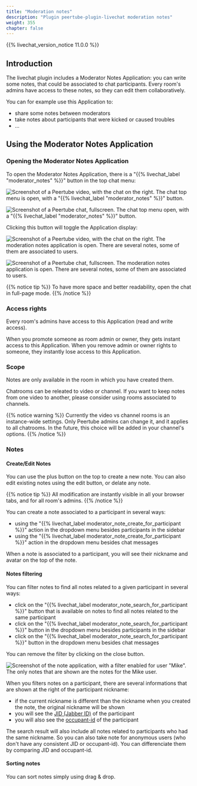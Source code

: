 ```yaml
---
title: "Moderation notes"
description: "Plugin peertube-plugin-livechat moderation notes"
weight: 355
chapter: false
---
```


{{% livechat_version_notice  11.0.0 %}}

## Introduction

The livechat plugin includes a Moderator Notes Application: you can write some notes, that could be associated to chat participants.
Every room's admins have access to these notes, so they can edit them collaboratively.

You can for example use this Application to:

* share some notes between moderators
* take notes about participants that were kicked or caused troubles
* ...

## Using the Moderator Notes Application

### Opening the Moderator Notes Application

To open the Moderator Notes Application, there is a "{{% livechat_label "moderator_notes" %}}" button in the top chat menu:

![Screenshot of a Peertube video, with the chat on the right. The chat top menu is open, with a "{{% livechat_label "moderator_notes" %}}" button.](/peertube-plugin-livechat/images/moderation_notes_open_app_video.png?classes=shadow,border&height=200px "Opening the Moderator Notes Application")

![Screenshot of a Peertube chat, fullscreen. The chat top menu open, with a "{{% livechat_label "moderator_notes" %}}" button.](/peertube-plugin-livechat/images/moderation_notes_open_app_fullpage.png?classes=shadow,border&height=200px "Opening the Moderator Notes Application")

Clicking this button will toggle the Application display:

![Screenshot of a Peertube video, with the chat on the right. The moderation notes application is open. There are several notes, some of them are associated to users.](/peertube-plugin-livechat/images/moderator_notes_app_video_1.png?classes=shadow,border&height=200px "Moderator Notes Application")

![Screenshot of a Peertube chat, fullscreen. The moderation notes application is open. There are several notes, some of them are associated to users.](/peertube-plugin-livechat/images/moderator_notes_app_fullpage_1.png?classes=shadow,border&height=200px "Moderator Notes Application")

{{% notice tip %}}
To have more space and better readability, open the chat in full-page mode.
{{% /notice %}}

### Access rights

Every room's admins have access to this Application (read and write access).

When you promote someone as room admin or owner, they gets instant access to this Application.
When you remove admin or owner rights to someone, they instantly lose access to this Application.

### Scope

Notes are only available in the room in which you have created them.

Chatrooms can be releated to video or channel.
If you want to keep notes from one video to another, please consider using rooms associated to channels.

{{% notice warning %}}
Currently the video vs channel rooms is an instance-wide settings.
Only Peertube admins can change it, and it applies to all chatrooms.
In the future, this choice will be added in your channel's options.
{{% /notice %}}

### Notes

#### Create/Edit Notes

You can use the plus button on the top to create a new note.
You can also edit existing notes using the edit button, or delate any note.

{{% notice tip %}}
All modification are instantly visible in all your browser tabs, and for all room's admins.
{{% /notice %}}

You can create a note associated to a participant in several ways:

* using the "{{% livechat_label moderator_note_create_for_participant %}}" action in the dropdown menu besides participants in the sidebar
* using the "{{% livechat_label moderator_note_create_for_participant %}}" action in the dropdown menu besides chat messages

When a note is associated to a participant, you will see their nickname and avatar on the top of the note.

#### Notes filtering

You can filter notes to find all notes related to a given participant in several ways:

* click on the "{{% livechat_label moderator_note_search_for_participant %}}" button that is available on notes to find all notes related to the same participant
* click on the "{{% livechat_label moderator_note_search_for_participant %}}" button in the dropdown menu besides participants in the sidebar
* click on the "{{% livechat_label moderator_note_search_for_participant %}}" button in the dropdown menu besides chat messages

You can remove the filter by clicking on the close button.

![Screenshot of the note application, with a filter enabled for user "Mike". The only notes that are shown are the notes for the Mike user.](/peertube-plugin-livechat/images/moderation_notes_filters.png?classes=shadow,border&height=200px "Moderator Notes Application - filtering")

When you filters notes on a participant, there are several informations that are shown at the right of the participant nickname:

* if the current nickname is different than the nickname when you created the note, the original nickname will be shown
* you will see the [JID (Jabber ID)](https://xmpp.org/extensions/xep-0029.html) of the participant
* you will also see the [occupant-id](https://xmpp.org/extensions/xep-0421.html) of the participant

The search result will also include all notes related to participants who had the same nickname.
So you can also take note for anonymous users (who don't have any consistent JID or occupant-id).
You can differenciate them by comparing JID and occupant-id.

#### Sorting notes

You can sort notes simply using drag & drop.
